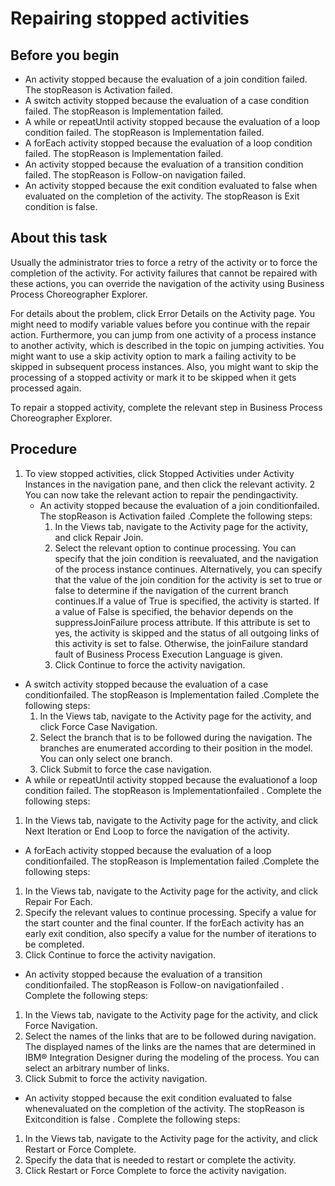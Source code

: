 <!-- image -->

# Repairing stopped activities

## Before you begin

- An activity stopped because the evaluation of a join condition
failed. The stopReason is Activation failed.
- A switch activity stopped because the evaluation of a case condition
failed. The stopReason is Implementation failed.
- A while or repeatUntil activity stopped because the evaluation
of a loop condition failed. The stopReason is Implementation
failed.
- A forEach activity stopped because the evaluation of a loop condition
failed. The stopReason is Implementation failed.
- An activity stopped because the evaluation of a transition condition
failed. The stopReason is Follow-on navigation
failed.
- An activity stopped because the exit condition evaluated to false when
evaluated on the completion of the activity. The stopReason is Exit
condition is false.

## About this task

Usually the administrator tries to force a retry of the
activity or to force the completion of the activity. For activity
failures that cannot be repaired with these actions, you can override
the navigation of the activity using Business Process Choreographer
Explorer.

For details about the problem, click Error
Details on the Activity page. You might need to modify
variable values before you continue with the repair action. Furthermore,
you can jump from one activity of a process instance to another activity,
which is described in the topic on jumping activities. You might want
to use a skip activity option to mark a failing activity to be skipped
in subsequent process instances. Also, you might want to skip the
processing of a stopped activity or mark it to be skipped when it
gets processed again.

To repair a stopped activity, complete
the relevant step in Business Process Choreographer Explorer.

## Procedure

1. To view stopped activities, click Stopped Activities under Activity
Instances in the navigation pane, and then click the relevant
activity.
2 You can now take the relevant action to repair the pendingactivity.
    - An activity stopped because the evaluation of a join conditionfailed. The stopReason is Activation failed .Complete the following steps:
        1. In the Views tab,
navigate to the Activity page for the activity, and click Repair
Join.
        2. Select the relevant option to continue processing. You can specify
that the join condition is reevaluated, and the navigation of the
process instance continues. Alternatively, you can specify that the
value of the join condition for the activity is set to true or false
to determine if the navigation of the current branch continues.If
a value of True is specified, the activity is started.
If a value of False is specified, the behavior depends
on the suppressJoinFailure process attribute. If this attribute is
set to yes, the activity is skipped and the status
of all outgoing links of this activity is set to false.
Otherwise, the joinFailure standard fault of Business Process Execution
Language is given.
        3. Click Continue to force the activity navigation.
- A switch activity stopped because the evaluation of a case conditionfailed. The stopReason is Implementation failed .Complete the following steps:
    1. In the Views tab,
navigate to the Activity page for the activity, and click Force
Case Navigation.
    2. Select the branch that is to be followed during the navigation.
The branches are enumerated according to their position in the model.
You can only select one branch.
    3. Click Submit to force the case navigation.
- A while or repeatUntil activity stopped because the evaluationof a loop condition failed. The stopReason is Implementationfailed . Complete the following steps:

1. In the Views tab,
navigate to the Activity page for the activity, and click Next
Iteration or End Loop to force
the navigation of the activity.
- A forEach activity stopped because the evaluation of a loop conditionfailed. The stopReason is Implementation failed .Complete the following steps:

1. In the Views tab,
navigate to the Activity page for the activity, and click Repair
For Each.
2. Specify the relevant values to continue processing. Specify a
value for the start counter and the final counter. If the forEach
activity has an early exit condition, also specify a value for the
number of iterations to be completed.
3. Click Continue to force the activity navigation.
- An activity stopped because the evaluation of a transition conditionfailed. The stopReason is Follow-on navigationfailed . Complete the following steps:

1. In the Views tab,
navigate to the Activity page for the activity, and click Force
Navigation.
2. Select the names of the links that are to be followed during navigation.
The displayed names of the links are the names that are determined
in IBM® Integration
Designer during
the modeling of the process. You can select an arbitrary number of
links.
3. Click Submit to force the activity navigation.
- An activity stopped because the exit condition evaluated to false whenevaluated on the completion of the activity. The stopReason is Exitcondition is false . Complete the following steps:

1. In the Views tab,
navigate to the Activity page for the activity, and click Restart or Force
Complete.
2. Specify the data that is needed to restart or complete the activity.
3. Click Restart or Force Complete to
force the activity navigation.

<!-- image -->